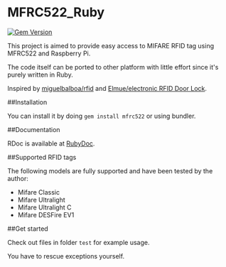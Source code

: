 # MFRC522_Ruby

[![Gem Version](https://badge.fury.io/rb/mfrc522.svg)](https://badge.fury.io/rb/mfrc522)

This project is aimed to provide easy access to MIFARE RFID tag using MFRC522 and Raspberry Pi.

The code itself can be ported to other platform with little effort since it's purely written in Ruby.

Inspired by [miguelbalboa/rfid](https://github.com/miguelbalboa/rfid) and [Elmue/electronic RFID Door Lock](http://www.codeproject.com/Articles/1096861/DIY-electronic-RFID-Door-Lock-with-Battery-Backup).

##Installation

You can install it by doing `gem install mfrc522` or using bundler.

##Documentation

RDoc is available at [RubyDoc](http://www.rubydoc.info/github/atitan/MFRC522_Ruby/master/Mfrc522).

##Supported RFID tags

The following models are fully supported and have been tested by the author:

*   Mifare Classic
*   Mifare Ultralight
*   Mifare Ultralight C
*   Mifare DESFire EV1

##Get started

Check out files in folder `test` for example usage.

You have to rescue exceptions yourself.

